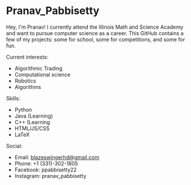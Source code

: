 # Pranav_Pabbisetty

Hey, I'm Pranav! I currently attend the Illinois Math and Science Academy and want to pursue computer science as a career. This GitHub contains a few of my projects: some  for school, some for competitions, and some for fun.

Current interests:
  - Algorithmic Trading 
  - Computational science
  - Robotics
  - Algorithms 

Skills:
  - Python
  - Java (Learning)
  - C++ (Learning
  - HTML/JS/CSS
  - LaTeX

Social:
  - Email: blazeswingerhd@gmail.com
  - Phone: +1 (331)-302-1805
  - Facebook: ppabbisetty22
  - Instagram: pranav_pabbisetty
